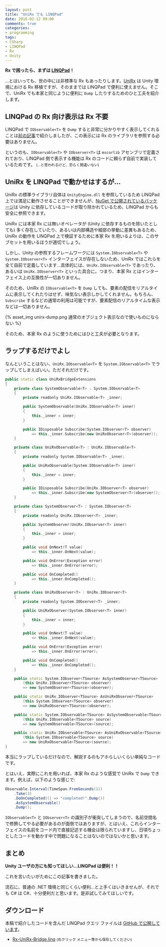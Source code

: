 ```yaml
---
layout: post
title: "UniRx でも LINQPad"
date: 2016-02-12 09:00
comments: true
categories:
- programming
tags:
- CSharp
- LINQPad
- Rx
- Unity
---
```


**Rx で困ったら、まずは [LINQPad](http://www.linqpad.net/)！**

…とはいっても、世の中には非標準な Rx もあったりします。[UniRx](https://github.com/neuecc/UniRx) は Unity 環境における Rx 移植ですが、そのままでは LINQPad で便利に使えません。そこで、UniRx でも本家と同じように便利に `Dump` したりするためのひと工夫を紹介します。

<!-- more -->

## LINQPad の Rx 向け表示は Rx 不要

LINQPad で `IObservable<T>` を `Dump` すると非常に分かりやすく表示してくれることは[前の記事](http://takeshik.org/blog/2016/02/12/linqpad-interactive-rx/)で紹介しましたが、この表示には Rx のライブラリを参照する必要はありません。

というのも、`IObservable<T>` や `IObserver<T>` は `mscorlib` アセンブリで定義されており、LINQPad 側で表示する機能は Rx のコードに頼らず自前で実装しているためです。 <small>(…と思われるけど、恐らく間違いない)</small>

## UniRx を LINQPad で動かせはするが…

UniRx の標準ライブラリ自体は `UnityEngine.dll` を参照しているため LINQPad 上では満足に動作させることができませんが、[NuGet で公開されているパッケージ](https://www.nuget.org/packages/UniRx/)は Unity に依存しているコードが取り除かれているため、LINQPad からも安全に参照できます。

UniRx には本家 Rx には無いオペレータが (Unity に依存するものを除いたとしても) 多く存在していたり、あるいは内部構造や細部の挙動に差異もあるため、UniRx の動作を LINQPad 上で検証するために本家 Rx を用いるよりは、このサブセットを用いるほうが適切でしょう。

しかし、Unity の参照するフレームワークには `System.IObservable<T>` や `System.IObserver<T>` インターフェイスが存在しないため、UniRx ではこれらを全て自前で定義しています…具体的には、`UniRx.IObservable<T>` であったり、あるいは `UniRx.IObserver<T>` といった具合に。つまり、本家 Rx とはインターフェイス上の互換性が一切ありません。

そのため、UniRx の `IObservable<T>` を `Dump` しても、要素の配信をリアルタイムに表示してくれたりはせず、味気ない表示しかしてくれません。もちろん、`Subscribe` するなどの通常の利用は可能ですが、要素配信のリアルタイムな表示などは一切ありません。

{% asset_img unirx-dump.png 通常のオブジェクト表示なので使いものにならない %}

そのため、本家 Rx のように使うためにはひと工夫が必要となります。

## ラップするだけでよし

なんということはない、`UniRx.IObservable<T>` を `System.IObservable<T>` でラップしてしまえばいい。ただそれだけです。


<!-- C# シンタックス ハイライトがネスト型を解釈できなくて真っ白テキストになってしまうので、仕方なく C++ に… -->

```c++
public static class UniRxBridgeExtensions
{
    private class SystemObservable<T> : System.IObservable<T>
    {
        private readonly UniRx.IObservable<T> _inner;

        public SystemObservable(UniRx.IObservable<T> inner)
        {
            this._inner = inner;
        }

        public IDisposable Subscribe(System.IObserver<T> observer)
            => this._inner.Subscribe(new UniRxObserver<T>(observer));
    }

    private class UniRxObservable<T> : UniRx.IObservable<T>
    {
        private readonly System.IObservable<T> _inner;

        public UniRxObservable(System.IObservable<T> inner)
        {
            this._inner = inner;
        }

        public IDisposable Subscribe(UniRx.IObserver<T> observer)
            => this._inner.Subscribe(new SystemObserver<T>(observer));
    }

    private class SystemObserver<T> : System.IObserver<T>
    {
        private readonly UniRx.IObserver<T> _inner;

        public SystemObserver(UniRx.IObserver<T> inner)
        {
            this._inner = inner;
        }

        public void OnNext(T value)
            => this._inner.OnNext(value);

        public void OnError(Exception error)
            => this._inner.OnError(error);

        public void OnCompleted()
            => this._inner.OnCompleted();
    }

    private class UniRxObserver<T> : UniRx.IObserver<T>
    {
        private readonly System.IObserver<T> _inner;

        public UniRxObserver(System.IObserver<T> inner)
        {
            this._inner = inner;
        }

        public void OnNext(T value)
            => this._inner.OnNext(value);

        public void OnError(Exception error)
            => this._inner.OnError(error);

        public void OnCompleted()
            => this._inner.OnCompleted();
    }

    public static System.IObserver<TSource> AsSystemObserver<TSource>
        (this UniRx.IObserver<TSource> observer)
        => new SystemObserver<TSource>(observer);

    public static UniRx.IObserver<TSource> AsUniRxObserver<TSource>
        (this System.IObserver<TSource> observer)
        => new UniRxObserver<TSource>(observer);

    public static System.IObservable<TSource> AsSystemObservable<TSource>
        (this UniRx.IObservable<TSource> source)
        => new SystemObservable<TSource>(source);

    public static UniRx.IObservable<TSource> AsUniRxObservable<TSource>
        (this System.IObservable<TSource> source)
        => new UniRxObservable<TSource>(source);
}
```

本当にラップしているだけなので、解説するのもアホらしいくらい単純なコードです。

とはいえ、実際にこれを用いれば、本家 Rx のような感覚で UniRx で `Dump` できます。例えば、以下のような感じで:

```csharp
Observable.Interval(TimeSpan.FromSeconds(1))
    .Take(3)
    .DoOnCompleted(() => "completed!".Dump())
    .AsSystemObservable()
    .Dump();
```

`IObservable<T>` と `IObserver<T>` の識別子が衝突してしまうので、名前空間名で修飾してやる必要があるのが面倒ではありますが、とはいえ、これらインターフェイスの名前をコード内で直接記述する機会は限られていますし、日頃ちょっとしたコードを動かす中で問題になることはないのではないかと思います。

## まとめ

**Unity ユーザの方にも知ってほしい…LINQPad は便利！！**

これを言いたいがためにこの記事を書きました。

流石に、普通の .NET 環境と同じくらい便利…と上手くはいきませんが、それでも C# は C#、十分便利だと思います。是非試してみてほしいです。

## ダウンロード

本稿で紹介したコードを含んだ LINQPad クエリ ファイルは [GitHub で公開しています](https://github.com/takeshik/linqpad-queries)。

* [Rx-UniRx-Bridge.linq](https://github.com/takeshik/linqpad-queries/raw/master/rx/Rx-UniRx-Bridge.linq) <small>(右クリック メニュー等から保存してください)</small>

